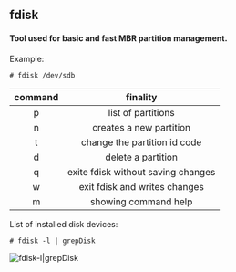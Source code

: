 ## fdisk

#### Tool used for basic and fast MBR partition management.

<p>Example: </p>

```
# fdisk /dev/sdb
```

| command |              finality              |
|:-------:|:----------------------------------:|
|    p    | list of partitions                 |
|    n    | creates a new partition            |
|    t    | change the partition id code       |
|    d    | delete a partition                 |
|    q    | exite fdisk without saving changes |
|    w    | exit fdisk and writes changes      |
|    m    | showing command help               |

<p>List of installed disk devices:</p>

```
# fdisk -l | grepDisk
```

![fdisk-l|grepDisk]()
